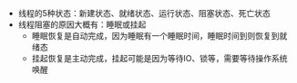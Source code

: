 - 线程的5种状态：新建状态、就绪状态、运行状态、阻塞状态、死亡状态
- 线程阻塞的原因大概有：睡眠或挂起
  - 睡眠恢复是自动完成，因为睡眠有一个睡眠时间，睡眠时间到则恢复到就绪态
  - 挂起恢复是主动完成，挂起可能是因为等待IO、锁等，需要等待操作系统唤醒